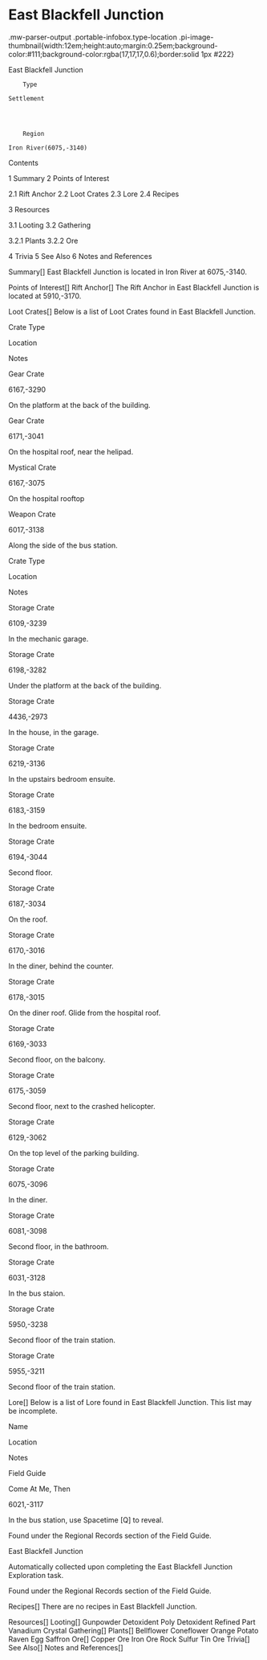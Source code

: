 # East Blackfell Junction

.mw-parser-output .portable-infobox.type-location .pi-image-thumbnail{width:12em;height:auto;margin:0.25em;background-color:#111;background-color:rgba(17,17,17,0.6);border:solid 1px #222}

East Blackfell Junction

	

	
		Type
	
	Settlement



	
		Region
	
	Iron River(6075,-3140)




Contents

1 Summary
2 Points of Interest

2.1 Rift Anchor
2.2 Loot Crates
2.3 Lore
2.4 Recipes


3 Resources

3.1 Looting
3.2 Gathering

3.2.1 Plants
3.2.2 Ore




4 Trivia
5 See Also
6 Notes and References



Summary[]
East Blackfell Junction is located in Iron River at 6075,-3140.

Points of Interest[]
Rift Anchor[]
The Rift Anchor in East Blackfell Junction is located at 5910,-3170.

Loot Crates[]
Below is a list of Loot Crates found in East Blackfell Junction.



Crate Type

Location

Notes


Gear Crate

6167,-3290

On the platform at the back of the building.


Gear Crate

6171,-3041

On the hospital roof, near the helipad.


Mystical Crate

6167,-3075

On the hospital rooftop


Weapon Crate

6017,-3138

Along the side of the bus station.






Crate Type

Location

Notes


Storage Crate

6109,-3239

In the mechanic garage.


Storage Crate

6198,-3282

Under the platform at the back of the building.


Storage Crate

4436,-2973

In the house, in the garage.


Storage Crate

6219,-3136

In the upstairs bedroom ensuite.


Storage Crate

6183,-3159

In the bedroom ensuite.


Storage Crate

6194,-3044

Second floor.


Storage Crate

6187,-3034

On the roof.


Storage Crate

6170,-3016

In the diner, behind the counter.


Storage Crate

6178,-3015

On the diner roof. Glide from the hospital roof.


Storage Crate

6169,-3033

Second floor, on the balcony.


Storage Crate

6175,-3059

Second floor, next to the crashed helicopter.


Storage Crate

6129,-3062

On the top level of the parking building.


Storage Crate

6075,-3096

In the diner.


Storage Crate

6081,-3098

Second floor, in the bathroom.


Storage Crate

6031,-3128

In the bus staion.


Storage Crate

5950,-3238

Second floor of the train station.


Storage Crate

5955,-3211

Second floor of the train station.


Lore[]
Below is a list of Lore found in East Blackfell Junction. This list may be incomplete.



Name

Location

Notes

Field Guide


Come At Me, Then

6021,-3117

In the bus station, use Spacetime [Q] to reveal.

Found under the Regional Records section of the Field Guide.


East Blackfell Junction



Automatically collected upon completing the East Blackfell Junction Exploration task.

Found under the Regional Records section of the Field Guide.


Recipes[]
There are no recipes in East Blackfell Junction.

Resources[]
Looting[]
Gunpowder
Detoxident
Poly Detoxident
Refined Part
Vanadium Crystal
Gathering[]
Plants[]
Bellflower
Coneflower
Orange
Potato
Raven Egg
Saffron
Ore[]
Copper Ore
Iron Ore
Rock
Sulfur
Tin Ore
Trivia[]
See Also[]
Notes and References[]
